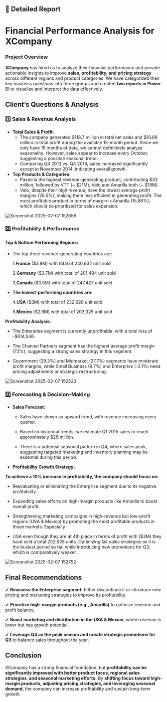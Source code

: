## 📄 Detailed Report

# Financial Performance Analysis for XCompany
### **Project Overview**
**XCompany** has hired us to analyze their financial performance and provide actionable insights to improve **sales, profitability, and pricing strategy** across different regions and product categories.
We have categorized their key business questions into three groups and created **two reports in Power** BI to visualize and interpret the data effectively.

## Client’s Questions & Analysis

### 1️⃣ Sales & Revenue Analysis

* **Total Sales & Profit:**
  - The company generated $118.7 million in total net sales and $16.89 million in total profit during the available 15-month period.
Since we only have 15 months of data, we cannot definitively analyze seasonality. However, sales appear to increase every October, suggesting a possible seasonal trend.
  - Comparing Q4 2013 vs. Q4 2014, sales increased significantly except in November 2014, indicating overall growth.
* **Top Products & Categories:**
  - Paseo is the highest revenue-generating product, contributing $33 million, followed by VTT (~ $21M), Velo and Amarilla both (~ $18M).
  - Velo, despite their high revenue, have the lowest average profit margins (26.5%), making them less efficient in generating profit.
The most profitable product in terms of margin is Amarilla (15.86%), which should be prioritized for sales expansion.

![Screenshot 2025-02-07 152656](https://github.com/user-attachments/assets/4b96bf22-bce0-42ce-9253-c549ae09ddea)


### 2️⃣ Profitability & Performance

#### **Top & Bottom Performing Regions:**
  - The top three revenue-generating countries are:
    
    1.**France** ($3.8M) with total of 240,932 unit sold

    2.**Germany** ($3.7M) with total of 201,494 unit sold

    3.**Canada** ($3.5M) with total of 247,427 unit sold
- **The lowest-performing countries are:**
  
    4.**USA** ($3M) with total of 232,628 unit sold

    5.**Mexico** ($2.9M) with total of 203,325 unit sold

**Profitability Analysis:**

  -  The Enterprise segment is currently unprofitable, with a total loss of -$614,546.
    
  - The Channel Partners segment has the highest average profit margin (73%), suggesting a strong sales strategy in this segment.
  
  - Government (29.3%) and Midmarket (27.7%) segments have moderate profit margins, while Small Business (9.7%) and Enterprise (-3.1%) need pricing adjustments or strategic restructuring.

![Screenshot 2025-02-07 152523](https://github.com/user-attachments/assets/15b4737e-c23a-40c0-9c22-b91e0bad8a92)

### 3️⃣ Forecasting & Decision-Making

* **Sales Forecast:**

  - Sales have shown an upward trend, with revenue increasing every quarter.
    
  -  Based on historical trends, we estimate Q1 2015 sales to reach approximately $26 million.

  -  There is a potential seasonal pattern in Q4, where sales peak, suggesting targeted marketing and inventory planning may be essential during this period.

* **Profitability Growth Strategy:**

**To achieve a 10% increase in profitability, the company should focus on:**

  - Reevaluating or eliminating the Enterprise segment due to its negative profitability.

  -  Expanding sales efforts on high-margin products like Amarilla to boost overall profit.
  
  -  Strengthening marketing campaigns in high-revenue but low-profit regions (USA & Mexico) by promoting the most profitable products in those markets. Especially

  -  USA even though they are at 4th place in terms of profit with ($3M) they have sold a total 232,628 units.
Optimizing Q4 sales strategies as it is the busiest period so far, while introducing new promotions for Q3, which is comparatively weaker.

![Screenshot 2025-02-07 152752](https://github.com/user-attachments/assets/703b6923-9248-4596-a310-4225f7134220)

## **Final Recommendations**
✔ **Reassess the Enterprise segment:** Either discontinue it or introduce new pricing and marketing strategies to improve its profitability.

✔ **Prioritize high-margin products (e.g., Amarilla)** to optimize revenue and profit balance.

✔ **Boost marketing and distribution in the USA & Mexico**, where revenue is lower but has growth potential.

✔ **Leverage Q4 as the peak season and create strategic promotions for Q3** to balance sales throughout the year.

## **Conclusion**
XCompany has a strong financial foundation, but **profitability can be significantly improved with better product focus, regional sales strategies, and seasonal marketing efforts.** By **shifting focus toward high-margin products, adjusting pricing strategies, and leveraging seasonal demand**, the company can increase profitability and sustain long-term growth.


